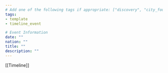 ```yaml
---
# Add one of the following tags if appropriate: ["discovery", "city_founding", "nation_founding"]
tags:
- template
- timeline_event

# Event Information
date: ""
nation: ""
title: ""
description: ""
---
```

[[Timeline]]